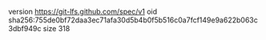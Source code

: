 version https://git-lfs.github.com/spec/v1
oid sha256:755de0bf72daa3ec71afa30d5b4b0f5b516c0a7fcf149e9a622b063c3dbf949c
size 318

